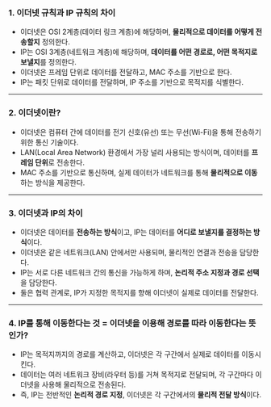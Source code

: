 

### 1. 이더넷 규칙과 IP 규칙의 차이

* 이더넷은 OSI 2계층(데이터 링크 계층)에 해당하며, **물리적으로 데이터를 어떻게 전송할지** 정의한다.
* IP는 OSI 3계층(네트워크 계층)에 해당하며, **데이터를 어떤 경로로, 어떤 목적지로 보낼지**를 정의한다.
* 이더넷은 프레임 단위로 데이터를 전달하고, MAC 주소를 기반으로 한다.
* IP는 패킷 단위로 데이터를 전달하며, IP 주소를 기반으로 목적지를 식별한다.

---

### 2. 이더넷이란?

* 이더넷은 컴퓨터 간에 데이터를 전기 신호(유선) 또는 무선(Wi-Fi)을 통해 전송하기 위한 통신 기술이다.
* LAN(Local Area Network) 환경에서 가장 널리 사용되는 방식이며, 데이터를 **프레임 단위**로 전송한다.
* MAC 주소를 기반으로 통신하며, 실제 데이터가 네트워크를 통해 **물리적으로 이동**하는 방식을 제공한다.

---

### 3. 이더넷과 IP의 차이

* 이더넷은 데이터를 **전송하는 방식**이고, IP는 데이터를 **어디로 보낼지를 결정하는 방식**이다.
* 이더넷은 같은 네트워크(LAN) 안에서만 사용되며, 물리적인 연결과 전송을 담당한다.
* IP는 서로 다른 네트워크 간의 통신을 가능하게 하며, **논리적 주소 지정과 경로 선택**을 담당한다.
* 둘은 협력 관계로, IP가 지정한 목적지를 향해 이더넷이 실제로 데이터를 전달한다.

---

### 4. IP를 통해 이동한다는 것 = 이더넷을 이용해 경로를 따라 이동한다는 뜻인가?

* IP는 목적지까지의 경로를 계산하고, 이더넷은 각 구간에서 실제로 데이터를 이동시킨다.
* 데이터는 여러 네트워크 장비(라우터 등)를 거쳐 목적지로 전달되며, 각 구간마다 이더넷을 사용해 물리적으로 전송된다.
* 즉, IP는 전반적인 **논리적 경로 지정**, 이더넷은 각 구간에서의 **물리적 전달 방식**이다.

